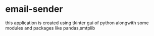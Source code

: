 # email-sender
this application is created using tkinter gui of python alongwith some modules and packages like pandas,smtplib

